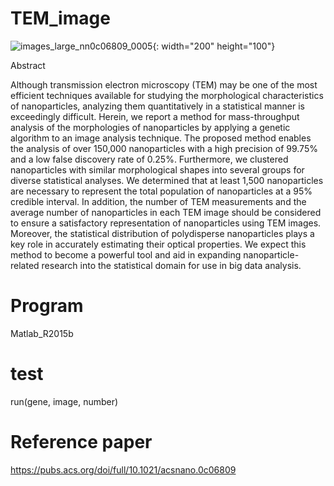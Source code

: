 # TEM_image

![images_large_nn0c06809_0005](https://github.com/carryer123/TEM_image/assets/13994361/258df20f-e5e7-4037-b889-1b5507d59e40){: width="200" height="100"}

Abstract

Although transmission electron microscopy (TEM) may be one of the most efficient techniques available for studying the morphological characteristics of nanoparticles, analyzing them quantitatively in a statistical manner is exceedingly difficult. Herein, we report a method for mass-throughput analysis of the morphologies of nanoparticles by applying a genetic algorithm to an image analysis technique. The proposed method enables the analysis of over 150,000 nanoparticles with a high precision of 99.75% and a low false discovery rate of 0.25%. Furthermore, we clustered nanoparticles with similar morphological shapes into several groups for diverse statistical analyses. We determined that at least 1,500 nanoparticles are necessary to represent the total population of nanoparticles at a 95% credible interval. In addition, the number of TEM measurements and the average number of nanoparticles in each TEM image should be considered to ensure a satisfactory representation of nanoparticles using TEM images. Moreover, the statistical distribution of polydisperse nanoparticles plays a key role in accurately estimating their optical properties. We expect this method to become a powerful tool and aid in expanding nanoparticle-related research into the statistical domain for use in big data analysis.

# Program

Matlab_R2015b

# test

run(gene, image, number)

# Reference paper

https://pubs.acs.org/doi/full/10.1021/acsnano.0c06809
